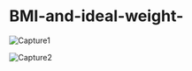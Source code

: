 # BMI-and-ideal-weight-

![Capture1](https://user-images.githubusercontent.com/94402429/196706650-b43b98fa-1348-4763-bc94-f4b5e2cdc4b3.PNG)


![Capture2](https://user-images.githubusercontent.com/94402429/196706677-5eb613de-ea7d-442a-a4b4-de08562e71d4.PNG)
